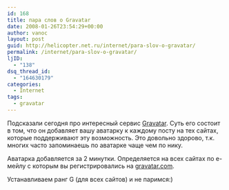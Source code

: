 ```yaml
---
id: 168
title: пара слов о Gravatar
date: 2008-01-26T23:54:29+00:00
author: vanoc
layout: post
guid: http://helicopter.net.ru/internet/para-slov-o-gravatar/
permalink: /internet/para-slov-o-gravatar/
ljID:
  - "138"
dsq_thread_id:
  - "164630179"
categories:
  - Internet
tags:
  - gravatar
---
```

Подсказали сегодня про интересный сервис [Gravatar](http://site.gravatar.com/). Суть его состоит в том, что он добавляет вашу аватарку к каждому посту на тех сайтах, которые поддерживают эту возможность. Это довольно здорово, т.к. многих часто запоминаешь по аватарке чаще чем по нику.
  
Аватарка добавляется за 2 минутки. Определяется на всех сайтах по е-мейлу с которым вы регистрировались на [gravatar.com](http://site.gravatar.com/).
  
Устанавливаем ранг G (для всех сайтов) и не паримся:)